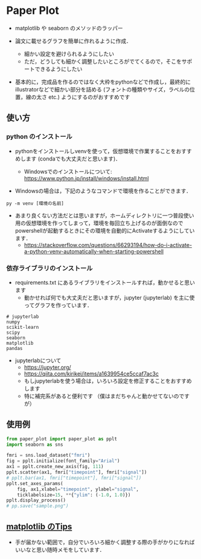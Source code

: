 # Paper Plot

- matplotlib や seaborn のメソッドのラッパー
- 論文に載せるグラフを簡単に作れるように作成．
    - 細かい設定を避けられるようにしたい
    - ただ，どうしても細かく調整したいところがでてくるので，そこをサポートできるようにしたい

- 基本的に，完成品を作るのではなく大枠をpythonなどで作成し，最終的にillustratorなどで細かい部分を詰める (フォントの種類やサイズ，ラベルの位置，線の太さ etc.) ようにするのがおすすめです

## 使い方

### python のインストール

- pythonをインストールしvenvを使って，仮想環境で作業することをおすすめします (condaでも大丈夫だと思います)．
  - Windowsでのインストールについて: https://www.python.jp/install/windows/install.html

- Windowsの場合は，下記のようなコマンドで環境を作ることができます．

```
py -m venv [環境の名前]
```

- あまり良くない方法だとは思いますが，ホームディレクトリに一つ普段使い用の仮想環境を作ってしまって，環境を毎回立ち上げるのが面倒なのでpowershellが起動するときにその環境を自動的にActivateするようにしています．
  - https://stackoverflow.com/questions/66293194/how-do-i-activate-a-python-venv-automatically-when-starting-powershell



### 依存ライブラリのインストール

- requirements.txt にあるライブラリをインストールすれば，動かせると思います
  - 動かせれば何でも大丈夫だと思いますが，jupyter (jupyterlab) を主に使ってグラフを作っています．

```
# jupyterlab
numpy
scikit-learn
scipy
seaborn
matplotlib
pandas
```

- jupyterlabについて
  - https://jupyter.org/
  - https://qiita.com/kirikei/items/a1639954ce5ccaf7ac3c
  - もしjupyterlabを使う場合は，いろいろ設定を修正することをおすすめします
  - 特に補完系があると便利です （僕はまだちゃんと動かせてないのですが）


## 使用例


```python
from paper_plot import paper_plot as pplt
import seaborn as sns

fmri = sns.load_dataset("fmri")
fig = pplt.initialize(font_family="Arial")
ax1 = pplt.create_new_axis(fig, 111)
pplt.scatter(ax1, fmri["timepoint"], fmri["signal"])
# pplt.bar(ax1, fmri["timepoint"], fmri["signal"])
pplt.set_axes_params(
    fig, ax1,xlabel="timepoint", ylabel="signal",
    ticklabelsize=15, **{"ylim": (-1.0, 1.0)})
pplt.display_process()
# pp.save("sample.png")
```

## [matplotlib のTips](Tips.md)

- 手が届かない範囲で，自分でいろいろ細かく調整する際の手がかりになればいいなと思い随時メモをしています．
